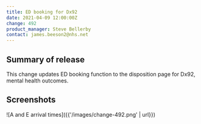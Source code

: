 ```yaml
---
title: ED booking for Dx92
date: 2021-04-09 12:00:00Z
change: 492
product_manager: Steve Bellerby
contact: james.beeson2@nhs.net
---
```


## Summary of release

This change updates ED booking function to the disposition page for Dx92, mental health outcomes.

## Screenshots

![A and E arrival times]({{'/images/change-492.png' | url}})
